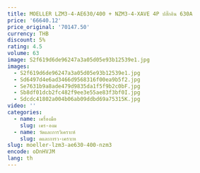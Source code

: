 ```yaml
---
title: MOELLER LZM3-4-AE630/400 + NZM3-4-XAVE 4P ปลั๊กอิน 630A
price: '66640.12'
price_original: '70147.50'
currency: THB
discount: 5%
rating: 4.5
volume: 63
image: S2f619d6de96247a3a05d05e93b12539e1.jpg
images:
  - S2f619d6de96247a3a05d05e93b12539e1.jpg
  - Sd6497d4e6ad3466d9568316f00ea9b5f2.jpg
  - Se7631b9a8ade479d9835da1f5f9b2c0bF.jpg
  - Sb8df01dcb2fc482f9ee3e55ae83f3bf0I.jpg
  - Sdcdc41802a004b06ab09ddbd69a75315K.jpg
video: ''
categories:
  - name: เครื่องมือ
    slug: เคร-องม
  - name: วัดและการวิเคราะห์
    slug: ดและการว-เคราะห
slug: moeller-lzm3-ae630-400-nzm3
encode: oDnHVJM
lang: th
---
```

  